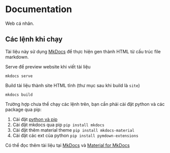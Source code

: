 # Documentation

Web cá nhân.

## Các lệnh khi chạy

Tài liệu này sử dụng [MkDocs](https://www.mkdocs.org/) để thực hiện gen thành HTML từ cấu trúc file markdown.

Serve để preview website khi viết tài liệu

```
mkdocs serve
```

Build tài liệu thành site HTML tĩnh (thư mục sau khi build là `site`)

```
mkdocs build
```

Trường hợp chưa thể chạy các lệnh trên, bạn cần phải cài đặt python và các package qua pip:

1. Cài đặt [python và pip](https://www.python.org/downloads/)
2. Cài đặt mkdocs qua pip `pip install mkdocs`
3. Cài đặt thêm material theme `pip install mkdocs-material`
4. Cài đặt các ext của python `pip install pymdown-extensions`

Có thể đọc thêm tài liệu tại [MkDocs](https://www.mkdocs.org/) và [Material for MkDocs](https://squidfunk.github.io/mkdocs-material/)
